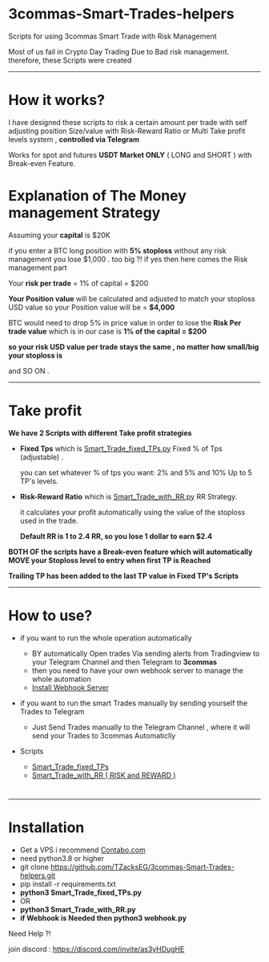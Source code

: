 # 3commas-Smart-Trades-helpers
Scripts for using 3commas Smart Trade with Risk Management

Most of us fail in Crypto Day Trading Due to Bad risk management. 
therefore, these Scripts were created 
******************
# How it works?
I have designed these scripts to risk a certain amount per trade with self adjusting position Size/value with 
Risk-Reward Ratio or Multi Take profit levels system , **controlled via Telegram** 


Works for spot and futures **USDT Market ONLY**  ( LONG and SHORT ) with Break-even Feature.


# Explanation of The Money management Strategy

Assuming your **capital** is $20K  

if you enter a BTC long position with **5% stoploss** without any risk management you lose $1,000 . too big ?! if yes then here comes the Risk management part

Your **risk per trade** = 1% of capital  = $200

**Your Position value** will be calculated and adjusted to match your stoploss USD value so your Position value will be  = **$4,000**

BTC would need to drop 5% in price value in order to lose the **Risk Per trade value** which is in our case is **1% of the capital = $200**

**so your risk USD value per trade stays the same , no matter how small/big your stoploss is**

and SO ON . 

*****************************

# Take profit

**We have 2 Scripts with different Take profit strategies**
* **Fixed Tps** which is [Smart_Trade_fixed_TPs.py](https://github.com/TZacksEG/3commas-Smart-Trades-helpers/wiki/Smart-Trade-with-Fixed-TP's-level) Fixed % of Tps (adjustable) .

  you can set whatever % of tps you want: 2% and 5% and 10% Up to 5 TP's levels. 


* **Risk-Reward Ratio** which is [Smart_Trade_with_RR.py](https://github.com/TZacksEG/3commas-Smart-Trades-helpers/blob/main/Smart_Trade_with_RR.py) RR Strategy. 

  it calculates your profit automatically using the value of the stoploss used in the trade.

  **Default RR is 1 to 2.4 RR, so you lose 1 dollar to earn $2.4**

**BOTH OF the scripts have a Break-even feature which will automatically MOVE your Stoploss level to entry when first TP is Reached**

**Trailing  TP has been added to the last TP value in Fixed TP's Scripts**


**********************

# How to use?
* if you want to run the whole operation automatically 
  - BY automatically Open trades Via sending alerts from Tradingview 
  to your Telegram Channel and then Telegram to **3commas**
  - then you need to have your own webhook server to manage the whole automation 
  - [Install Webhook Server](https://github.com/TZacksEG/3commas-Smart-Trades-helpers/wiki/Personal-Webhook-Setup) 


* if you want to run the smart Trades manually by sending yourself the Trades to Telegram
  - Just Send Trades manually to the Telegram Channel , where it will send your Trades to 3commas Automaticlly 
    

* Scripts
  - [Smart_Trade_fixed_TPs](https://github.com/TZacksEG/3commas-Smart-Trades-helpers/wiki/Smart-Trade-with-Fixed-TP's-level)
  - [Smart_Trade_with_RR ( RISK and REWARD )](https://github.com/TZacksEG/3commas-Smart-Trades-helpers/wiki/Smart-Trades-with-RR-(-RISK-and-REWARD-))
  

# 

**********************
# 

# Installation

* Get a VPS i recommend  [Contabo.com](https://contabo.com/en/)
* need python3.8 or higher
* git clone https://github.com/TZacksEG/3commas-Smart-Trades-helpers.git
* pip install -r requirements.txt
* **python3 Smart_Trade_fixed_TPs.py** 
* OR
* **python3 Smart_Trade_with_RR.py**
* **if Webhook is Needed then python3 webhook.py**

Need Help ?!

join discord : https://discord.com/invite/as3yHDugHE
